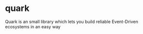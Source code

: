 # quark
Quark is an small library which lets you build reliable Event-Driven ecosystems in an easy way
